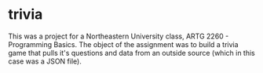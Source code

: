 # trivia
This was a project for a Northeastern University class, ARTG 2260 - Programming Basics. The object of the assignment was to build a trivia game that pulls it's questions and data from an outside source (which in this case was a JSON file).
